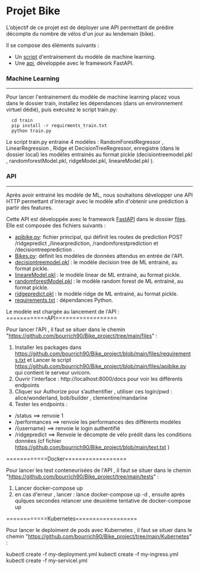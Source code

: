 # Projet Bike
L’objectif de ce projet est de déployer une API permettant de prédire décompte du nombre de vélos d'un jour au lendemain (bike).

Il se compose des éléments suivants :

* Un [script](https://github.com/bourrich90/Bike_project/blob/main/train/train.py) d'entrainement du modèle de machine learning.
* Une [api](https://github.com/bourrich90/Bike_project/blob/main/files/apibike.py), développée avec le framework FastAPI.

### Machine Learning
-----------------------------------------------------------------------
Pour lancer l'entrainement du modèle de machine learning placez vous dans le dossier train, installez les dépendances (dans un environnement virtuel dédié), puis exécutez le script train.py:

``` 
  cd train
  pip install -r requirments_train.txt
  python train.py
```

Le script train.py entraine 4 modéles : RandomForestRegressor , LinearRegression , Ridge et DecisionTreeRegressor,  enregistre (dans le dossier local) les modèles entrainés au format pickle (decisiontreemodel.pkl , randomforestModel.pkl, ridgeModel.pkl, lineareModel.pkl ).

### API
-------------------------------------------------------------------------
Après avoir entrainé les modèle de ML, nous souhaitons développer une API HTTP permettant d'interagir avec le modèle afin d'obtenir une prédiction à partir des features.

Cette API est développée avec le framework [FastAPI](https://fastapi.tiangolo.com/) dans le dossier [files](https://github.com/bourrich90/Bike_project/tree/main/files). Elle est composée des fichiers suivants :

 * [apibike.py](https://github.com/bourrich90/Bike_project/blob/main/files/apibike.py): fichier principal, qui définit les routes de prediction POST /ridgepredict ,/linearprediction, /randomforestprediction et /decisiontreeprediction .
 * [Bikes.py](https://github.com/bourrich90/Bike_project/blob/main/files/Bikes.py): définit les modèles de données attendus en entrée de l'API.
 * [decisiontreemodel.pkl](https://github.com/bourrich90/Bike_project/blob/main/files/decisiontreemodel.pkl) : le modèle decision tree de ML entrainé, au format pickle.
 * [lineareModel.pkl](https://github.com/bourrich90/Bike_project/blob/main/files/lineareModel.pkl) : le modèle linear de ML entrainé, au format pickle.
 * [randomforestModel.pkl](https://github.com/bourrich90/Bike_project/blob/main/files/randomforestModel.pkl) : le modèle random forest de ML entrainé, au format pickle.
 * [ridgepredict.pkl](https://github.com/bourrich90/Bike_project/blob/main/files/ridgeModel.pkl) : le modèle ridge de ML entrainé, au format pickle.
 * [requirements.txt](https://github.com/bourrich90/Bike_project/blob/main/files/requirements.txt) : dépendances Python.

Le modèle est chargée au lancement de l'API :
============API==================

Pour lancer l'API , il faut se situer dans le chemin "https://github.com/bourrich90/Bike_project/tree/main/files" :

1. Installer les packages dans https://github.com/bourrich90/Bike_project/blob/main/files/requirements.txt et Lancer le script https://github.com/bourrich90/Bike_project/blob/main/files/apibike.py qui contient le serveur uvicorn.
2. Ouvrir l'interface : http://localhost:8000/docs pour voir les différents endpoints
3. Cliquer sur Authorize pour s’authentifier  , utiliser ces login/pwd : alice/wonderland, bob/builder , clementine/mandarine
4. Tester les endpoints : 
* /status ==> renvoie 1
* /performances ==> renvoie les performances des différents modéles
* /{username} ==> renvoie le login authentifié
* /ridgepredict ==> Renvoie le décompte de vélo prédit dans les conditions données (cf fichier https://github.com/bourrich90/Bike_project/blob/main/text.txt )

============Docker==================

Pour lancer les test conteneurisées de l'API , il faut se situer dans le chemin "https://github.com/bourrich90/Bike_project/tree/main/tests" :

1. Lancer docker-compose up
2. en cas d'erreur , lancer : lance docker-compose up -d , ensuite aprés qulques secondes  relancer une  deuxième tentative de docker-compose up

============Kubernetes==================

Pour lancer le deploiment de pods avec Kubernetes , il faut se situer dans le chemin "https://github.com/bourrich90/Bike_project/tree/main/Kubernetes" :

kubectl create -f my-deployment.yml
kubectl create -f my-ingress.yml
kubectl create -f my-servicel.yml
